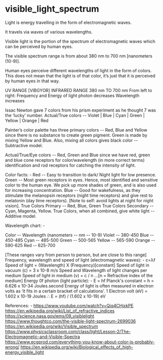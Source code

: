 # visible_light_spectrum


Light is energy travelling in the form of electromagnetic waves.

It travels via waves of various wavelengths.

Visible light is the portion of the spectrum of electromagnetic waves which can be perceived by human eyes.

The visible spectrum range is from about 380 nm to 700 nm [nanometers (10-9)].

Human eyes perceive different wavelengths of light in the form of colors. This does not mean that the light is of that color, it’s just that it is perceived by human eyes in that way.

UV RANGE [VIBGYOR] INFRARED RANGE 
380 nm TO 700 nm
From left to right:
Frequency and Energy of light photon decreases
Wavelength increases

Issac Newton gave 7 colors from his prism experiment as he thought 7 was the ‘lucky’ number.
Actual/True colors -- Violet | Blue | Cyan | Green | Yellow | Orange | Red

Painter’s color palette has three primary colors -- Red, Blue and Yellow since there is no substance to create green pigment. Green is made by mixing Yellow and Blue. Also, mixing all colors gives black color -- Subtractive model.

Actual/True/Eye colors -- Red, Green and Blue since we have red, green and blue cone receptors for color/wavelength (in more correct terms) identification and rod receptors for catching the intensity of light.

Color facts: -
Red -- Easy to transition to dark/ Night light for low presence.
Green -- Most green receptors in eyes. Hence, most identified and sensitive color to the human eye. We pick up more shades of green, and is also used for increasing concentration.
Blue -- Good for wakefulness, as they stimulate the melanopsin receptors (night time receptors) and give rest to melatonin (day time receptors). [Note to self: avoid lights at night for night vision].
True Colors Primary -- Red, Blue, Green
True Colors Secondary -- Cyan, Magenta, Yellow.
True Colors, when all combined, give white light -- Additive model.

Wavelength chart: -

Color -- Wavelength (nanometers -- nm -- 10-9)
Violet -- 380-450
Blue -- 450-485
Cyan -- 485-500
Green -- 500-565
Yellow  -- 565-590
Orange -- 590-625
Red -- 625-700

[These ranges vary from person to person, but are close to this range]
Frequency, wavelength and speed of light (electromagnetic waves): -
c=λf
Speed of light = (Wavelength) X (Frequency)[constant]
Speed of light in vacuum (c) = 3 x 10-8 m/s
Speed and Wavelength of light changes per medium
Speed of light in medium (v) = c / n …[n = Refractive index of the medium]
Energy 0f photon (light particle): -
E = hf
Planck's constant = h = 6.626 x 10-34 Joules.second
Energy of light is often measured in electron volts as ‘it fits in a certain bracket of calculations’.
1 Electron volt (eV) = 1.602 x 10-19 Joules
∴ E = (hf) / (1.602 x 10-19) eV

References: -
https://www.youtube.com/watch?v=Qiq4CHjxkPE
https://en.wikipedia.org/wiki/List_of_refractive_indices
https://science.nasa.gov/ems/09_visiblelight
https://www.thoughtco.com/the-visible-light-spectrum-2699036
https://en.wikipedia.org/wiki/Visible_spectrum
https://www.physicsclassroom.com/class/light/Lesson-2/The-Electromagnetic-and-Visible-Spectra
https://www.ecgprod.com/everything-you-know-about-color-is-probably-wrong/
https://en.wikipedia.org/wiki/Biological_effects_of_high-energy_visible_light

